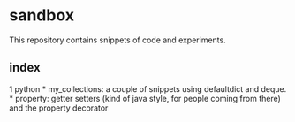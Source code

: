 # sandbox

This repository contains snippets of code and experiments.

## index

1 python
    * my_collections: a couple of snippets using defaultdict and deque.
    * property: getter setters (kind of java style, for people coming from there) and the property decorator
    